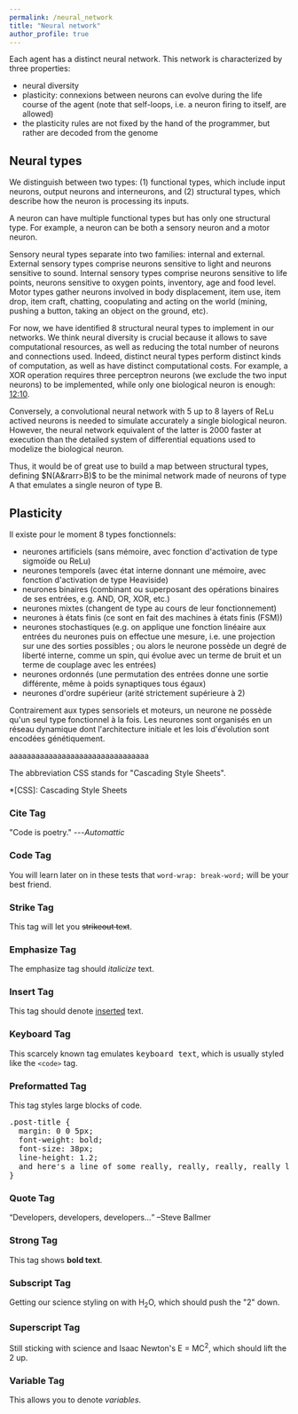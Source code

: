 ```yaml
---
permalink: /neural_network
title: "Neural network"
author_profile: true
---
```


Each agent has a distinct neural network.
This network is characterized by three properties:
* neural diversity
* plasticity: connexions between neurons can evolve during the life course of the agent (note that self-loops, i.e. a neuron firing to itself, are allowed)
* the plasticity rules are not fixed by the hand of the programmer, but rather are decoded from the genome

## Neural types
We distinguish between two types:
(1) functional types, which include input neurons, output neurons and interneurons, and (2) structural types, which describe how the neuron is processing its inputs.

A neuron can have multiple functional types but has only one structural type.
For example, a neuron can be both a sensory neuron and a motor neuron.

Sensory neural types separate into two families: internal and external.
External sensory types comprise neurons sensitive to light and neurons sensitive to sound.
Internal sensory types comprise neurons sensitive to life points, neurons sensitive to oxygen points, inventory, age and food level.
Motor types gather neurons involved in body displacement, item use, item drop, item craft, chatting, coopulating and acting on the world (mining, pushing a button, taking an object on the ground, etc).

For now, we have identified 8 structural neural types to implement in our networks.
We think neural diversity is crucial because it allows to save computational resources, as well as reducing the total number of neurons and connections used.
Indeed, distinct neural types perform distinct kinds of computation, as well as have distinct computational costs.
For example, a XOR operation requires three perceptron neurons (we exclude the two input neurons) to be implemented, while only one biological neuron is enough: [12:10](https://www.youtube.com/watch?v=hmtQPrH-gC4&t=1s&ab_channel=ArtemKirsanov).

Conversely, a convolutional neural network with 5 up to 8 layers of ReLu actived neurons is needed to simulate accurately a single biological neuron.
However, the neural network equivalent of the latter is 2000 faster at execution than the detailed system of differential equations used to modelize the biological neuron.

Thus, it would be of great use to build a map between structural types, defining $N(A&rarr>B)$ to be the minimal network made of neurons of type A that emulates a single neuron of type B.


## Plasticity

Il existe pour le moment 8 types fonctionnels:
* neurones artificiels (sans mémoire, avec fonction d'activation de type sigmoïde ou ReLu)
* neurones temporels (avec état interne donnant une mémoire, avec fonction d'activation de type Heaviside)
* neurones binaires (combinant ou superposant des opérations binaires de ses entrées, e.g. AND, OR, XOR, etc.)
* neurones mixtes (changent de type au cours de leur fonctionnement)
* neurones à états finis (ce sont en fait des machines à états finis (FSM))
* neurones stochastiques (e.g. on applique une fonction linéaire aux entrées du neurones puis on effectue une mesure, i.e. une projection sur une des sorties possibles ; ou alors le neurone possède un degré de liberté interne, comme un spin, qui évolue avec un terme de bruit et un terme de couplage avec les entrées)
* neurones ordonnés (une permutation des entrées donne une sortie différente, même à poids synaptiques tous égaux)
* neurones d'ordre supérieur (arité strictement supérieure à 2)

Contrairement aux types sensoriels et moteurs, un neurone ne possède qu'un seul type fonctionnel à la fois.
Les neurones sont organisés en un réseau dynamique dont l'architecture initiale et les lois d'évolution sont encodées génétiquement.

aaaaaaaaaaaaaaaaaaaaaaaaaaaaaaaa

The abbreviation CSS stands for "Cascading Style Sheets".

*[CSS]: Cascading Style Sheets

### Cite Tag

"Code is poetry." ---<cite>Automattic</cite>

### Code Tag

You will learn later on in these tests that `word-wrap: break-word;` will be your best friend.

### Strike Tag

This tag will let you <strike>strikeout text</strike>.

### Emphasize Tag

The emphasize tag should _italicize_ text.

### Insert Tag

This tag should denote <ins>inserted</ins> text.

### Keyboard Tag

This scarcely known tag emulates <kbd>keyboard text</kbd>, which is usually styled like the `<code>` tag.

### Preformatted Tag

This tag styles large blocks of code.

<pre>
.post-title {
  margin: 0 0 5px;
  font-weight: bold;
  font-size: 38px;
  line-height: 1.2;
  and here's a line of some really, really, really, really long text, just to see how the PRE tag handles it and to find out how it overflows;
}
</pre>

### Quote Tag

<q>Developers, developers, developers&#8230;</q> &#8211;Steve Ballmer

### Strong Tag

This tag shows **bold text**.

### Subscript Tag

Getting our science styling on with H<sub>2</sub>O, which should push the "2" down.

### Superscript Tag

Still sticking with science and Isaac Newton's E = MC<sup>2</sup>, which should lift the 2 up.

### Variable Tag

This allows you to denote <var>variables</var>.
